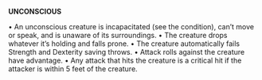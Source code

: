__**UNCONSCIOUS**__

• An unconscious creature is incapacitated (see the condition), can’t move or speak, and is unaware of its surroundings.
• The creature drops whatever it’s holding and falls prone.
• The creature automatically fails Strength and Dexterity saving throws.
• Attack rolls against the creature have advantage.
• Any attack that hits the creature is a critical hit if the attacker is within 5 feet of the creature.